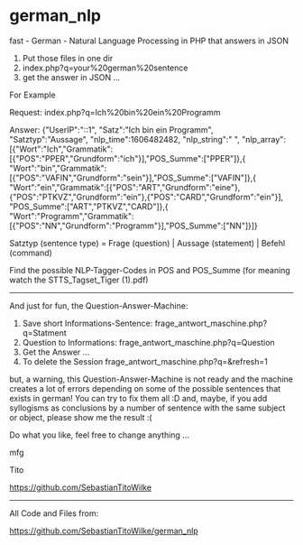 # german_nlp
fast - German - Natural Language Processing in PHP that answers in JSON

1. Put those files in one dir
2. index.php?q=your%20german%20sentence
3. get the answer in JSON ...

For Example

Request: index.php?q=Ich%20bin%20ein%20Programm

Answer: {"UserIP":"::1",
         "Satz":"Ich bin ein Programm",
         "Satztyp":"Aussage",
         "nlp_time":1606482482,
         "nlp_string":" ",
         "nlp_array":[{"Wort":"Ich","Grammatik":[{"POS":"PPER","Grundform":"ich"}],"POS_Summe":["PPER"]},{
                       "Wort":"bin","Grammatik":[{"POS":"VAFIN","Grundform":"sein"}],"POS_Summe":["VAFIN"]},{
                       "Wort":"ein","Grammatik":[{"POS":"ART","Grundform":"eine"},{"POS":"PTKVZ","Grundform":"ein"},{"POS":"CARD","Grundform":"ein"}], "POS_Summe":["ART","PTKVZ","CARD"]},{
                       "Wort":"Programm","Grammatik":[{"POS":"NN","Grundform":"Programm"}],"POS_Summe":["NN"]}]}

Satztyp (sentence type) = Frage (question) | Aussage (statement) | Befehl (command)

Find the possible NLP-Tagger-Codes in POS and POS_Summe (for meaning watch the STTS_Tagset_Tiger (1).pdf)

--------------------------------------------------------------------------------------------------------------------------------------------------------------------------

And just for fun, the Question-Answer-Machine:

1. Save short Informations-Sentence: frage_antwort_maschine.php?q=Statment 
2. Question to Informations: frage_antwort_maschine.php?q=Question
3. Get the Answer ...
4. To delete the Session frage_antwort_maschine.php?q=&refresh=1

but, a warning, this Question-Answer-Machine is not ready and the machine creates a lot of errors depending on some of the possible sentences that exists in german! 
You can try to fix them all :D and, maybe, if you add syllogisms as conclusions by a number of sentence with the same subject or object, please show me the result :(

Do what you like, feel free to change anything ...

mfg

Tito

https://github.com/SebastianTitoWilke

--------------------------------------------------------------------------------------------------------------------------------------------------------------------------------
All Code and Files from:

https://github.com/SebastianTitoWilke/german_nlp


